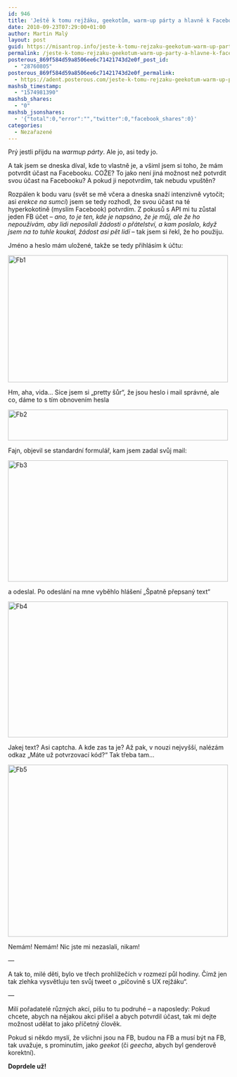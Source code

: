 ```yaml
---
id: 946
title: 'Ještě k tomu rejžáku, geekotům, warm-up párty a hlavně k Facebooku&#8230;'
date: 2010-09-23T07:29:00+01:00
author: Martin Malý
layout: post
guid: https://misantrop.info/jeste-k-tomu-rejzaku-geekotum-warm-up-party-a-hlavne-k-facebooku/
permalink: /jeste-k-tomu-rejzaku-geekotum-warm-up-party-a-hlavne-k-facebooku/
posterous_869f584d59a8506ee6c71421743d2e0f_post_id:
  - "28760805"
posterous_869f584d59a8506ee6c71421743d2e0f_permalink:
  - https://adent.posterous.com/jeste-k-tomu-rejzaku-geekotum-warm-up-party-a
mashsb_timestamp:
  - "1574981390"
mashsb_shares:
  - "0"
mashsb_jsonshares:
  - '{"total":0,"error":"","twitter":0,"facebook_shares":0}'
categories:
  - Nezařazené
---
```

Pr&yacute; jestli přijdu na _warmup p&aacute;rty_. Ale jo, asi tedy jo.&nbsp;

A tak jsem se dneska d&iacute;val, kde to vlastně je, a v&scaron;iml jsem si toho, že m&aacute;m potvrdit &uacute;čast na Facebooku. COŽE? To jako nen&iacute; jin&aacute; možnost než potvrdit svou &uacute;čast na Facebooku? A pokud ji nepotvrd&iacute;m, tak nebudu vpu&scaron;těn?

Rozp&aacute;len k bodu varu (svět se mě včera a dneska snaž&iacute; intenzivně vytočit; asi _erekce na sumci_) jsem se tedy rozhodl, že svou &uacute;čast na t&eacute; hyperkokotině (mysl&iacute;m Facebook) potvrd&iacute;m. Z pokusů s API mi tu zůstal jeden FB &uacute;čet &#8211; _ano, to je ten, kde je naps&aacute;no, že je můj, ale že ho nepouž&iacute;v&aacute;m, aby lidi nepos&iacute;lali ž&aacute;dosti o př&aacute;telstv&iacute;, a kam poslalo, když jsem na to tuhle koukal, ž&aacute;dost asi pět lid&iacute;_ &#8211; tak jsem si řekl, že ho použiju.

Jm&eacute;no a heslo m&aacute;m uložen&eacute;, takže se tedy přihl&aacute;s&iacute;m k &uacute;čtu:

<div class='p_embed p_image_embed'>
  <a href="https://misantrop.info/wp-content/uploads/2010/09/fb1.jpg.scaled1000.jpg"><img alt="Fb1" height="288" src="https://misantrop.info/wp-content/uploads/2010/09/fb1.jpg.scaled1000-500x288.jpg" width="500" /></a>
</div></p> 

Hm, aha, vida&#8230; Sice jsem si &#8222;pretty &scaron;ůr&#8220;, že jsou heslo i mail spr&aacute;vn&eacute;, ale co, d&aacute;me to s t&iacute;m obnoven&iacute;m hesla

<div class='p_embed p_image_embed'>
  <a href="https://misantrop.info/wp-content/uploads/2010/09/fb2.jpg.scaled1000.jpg"><img alt="Fb2" height="70" src="https://misantrop.info/wp-content/uploads/2010/09/fb2.jpg.scaled1000-500x70.jpg" width="500" /></a>
</div></p> 

Fajn, objevil se standardn&iacute; formul&aacute;ř, kam jsem zadal svůj mail:

<div class='p_embed p_image_embed'>
  <a href="https://misantrop.info/wp-content/uploads/2010/09/fb3.jpg.scaled1000.jpg"><img alt="Fb3" height="275" src="https://misantrop.info/wp-content/uploads/2010/09/fb3.jpg.scaled1000-500x274.jpg" width="500" /></a>
</div>

a odeslal. Po odesl&aacute;n&iacute; na mne vyběhlo hl&aacute;&scaron;en&iacute; &#8222;&Scaron;patně přepsan&yacute; text&#8220;

<div class='p_embed p_image_embed'>
  <a href="https://misantrop.info/wp-content/uploads/2010/09/fb4.jpg.scaled1000.jpg"><img alt="Fb4" height="308" src="https://misantrop.info/wp-content/uploads/2010/09/fb4.jpg.scaled1000-500x307.jpg" width="500" /></a>
</div>

Jakej text? Asi captcha. A kde zas ta je? Až pak, v nouzi nejvy&scaron;&scaron;&iacute;, nal&eacute;z&aacute;m odkaz &#8222;M&aacute;te už potvrzovac&iacute; k&oacute;d?&#8220; Tak třeba tam&#8230;

<div class='p_embed p_image_embed'>
  <a href="https://misantrop.info/wp-content/uploads/2010/09/fb5.jpg.scaled1000.jpg"><img alt="Fb5" height="390" src="https://misantrop.info/wp-content/uploads/2010/09/fb5.jpg.scaled1000-500x390.jpg" width="500" /></a>
</div></p> 

Nem&aacute;m! Nem&aacute;m! Nic jste mi nezaslali, nikam!

&#8212;

A tak to, mil&eacute; děti, bylo ve třech prohl&iacute;žeč&iacute;ch v rozmez&iacute; půl hodiny. Č&iacute;mž jen tak zlehka vysvětluju ten svůj tweet o &#8222;p&iacute;čovině s UX rejž&aacute;ku&#8220;.

&#8212;

Mil&iacute; pořadatel&eacute; různ&yacute;ch akc&iacute;, p&iacute;&scaron;u to tu podruh&eacute; &#8211; a naposledy: Pokud chcete, abych na nějakou akci při&scaron;el a abych potvrdil &uacute;čast, tak mi dejte možnost udělat to jako př&iacute;četn&yacute; člověk.

Pokud si někdo mysl&iacute;, že v&scaron;ichni jsou na FB, budou na FB a mus&iacute; b&yacute;t na FB, tak uvažuje, s prominut&iacute;m, jako _geekot_ (či _geecha_, abych byl genderově korektn&iacute;).

**Doprdele už!**